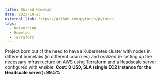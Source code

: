```yaml
---
title: Shared Homelab 
date: 2023-10-26
external_link: https://github.com/pytorch/pytorch
tags:
  - Networking
  - Homelab
  - Terraform
---
```


Project born out of the need to have a Kubernetes cluster with nodes in different homelabs (in different countries) and realized by setting up the necessary infrastructure on AWS using Terraform and a Headscale server configured with Ansible. **Cost: 0 USD, SLA (single EC2 instance for the Headscale server): 99.5%**

<!--more-->
